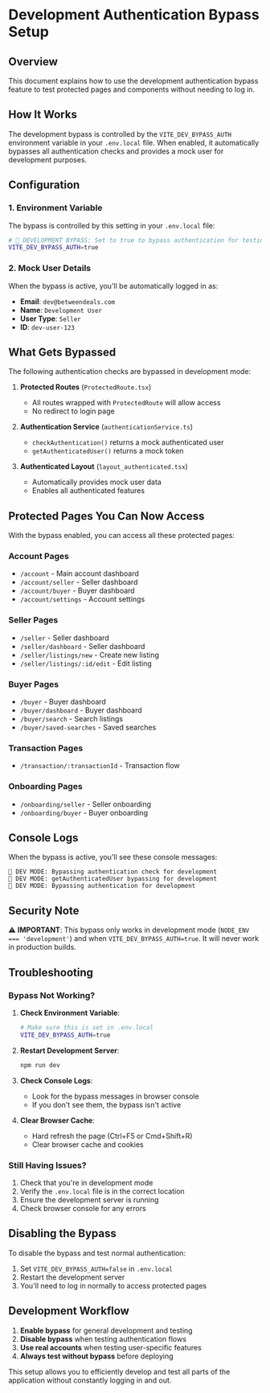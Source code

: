 # Development Authentication Bypass Setup

## Overview

This document explains how to use the development authentication bypass feature to test protected pages and components without needing to log in.

## How It Works

The development bypass is controlled by the `VITE_DEV_BYPASS_AUTH` environment variable in your `.env.local` file. When enabled, it automatically bypasses all authentication checks and provides a mock user for development purposes.

## Configuration

### 1. Environment Variable

The bypass is controlled by this setting in your `.env.local` file:

```bash
# 🚨 DEVELOPMENT BYPASS: Set to true to bypass authentication for testing
VITE_DEV_BYPASS_AUTH=true
```

### 2. Mock User Details

When the bypass is active, you'll be automatically logged in as:

- **Email**: `dev@betweendeals.com`
- **Name**: `Development User`
- **User Type**: `Seller`
- **ID**: `dev-user-123`

## What Gets Bypassed

The following authentication checks are bypassed in development mode:

1. **Protected Routes** (`ProtectedRoute.tsx`)
   - All routes wrapped with `ProtectedRoute` will allow access
   - No redirect to login page

2. **Authentication Service** (`authenticationService.ts`)
   - `checkAuthentication()` returns a mock authenticated user
   - `getAuthenticatedUser()` returns a mock token

3. **Authenticated Layout** (`layout_authenticated.tsx`)
   - Automatically provides mock user data
   - Enables all authenticated features

## Protected Pages You Can Now Access

With the bypass enabled, you can access all these protected pages:

### Account Pages

- `/account` - Main account dashboard
- `/account/seller` - Seller dashboard
- `/account/buyer` - Buyer dashboard
- `/account/settings` - Account settings

### Seller Pages

- `/seller` - Seller dashboard
- `/seller/dashboard` - Seller dashboard
- `/seller/listings/new` - Create new listing
- `/seller/listings/:id/edit` - Edit listing

### Buyer Pages

- `/buyer` - Buyer dashboard
- `/buyer/dashboard` - Buyer dashboard
- `/buyer/search` - Search listings
- `/buyer/saved-searches` - Saved searches

### Transaction Pages

- `/transaction/:transactionId` - Transaction flow

### Onboarding Pages

- `/onboarding/seller` - Seller onboarding
- `/onboarding/buyer` - Buyer onboarding

## Console Logs

When the bypass is active, you'll see these console messages:

```
🚨 DEV MODE: Bypassing authentication check for development
🚨 DEV MODE: getAuthenticatedUser bypassing for development
🚨 DEV MODE: Bypassing authentication for development
```

## Security Note

⚠️ **IMPORTANT**: This bypass only works in development mode (`NODE_ENV === 'development'`) and when `VITE_DEV_BYPASS_AUTH=true`. It will never work in production builds.

## Troubleshooting

### Bypass Not Working?

1. **Check Environment Variable**:

   ```bash
   # Make sure this is set in .env.local
   VITE_DEV_BYPASS_AUTH=true
   ```

2. **Restart Development Server**:

   ```bash
   npm run dev
   ```

3. **Check Console Logs**:
   - Look for the bypass messages in browser console
   - If you don't see them, the bypass isn't active

4. **Clear Browser Cache**:
   - Hard refresh the page (Ctrl+F5 or Cmd+Shift+R)
   - Clear browser cache and cookies

### Still Having Issues?

1. Check that you're in development mode
2. Verify the `.env.local` file is in the correct location
3. Ensure the development server is running
4. Check browser console for any errors

## Disabling the Bypass

To disable the bypass and test normal authentication:

1. Set `VITE_DEV_BYPASS_AUTH=false` in `.env.local`
2. Restart the development server
3. You'll need to log in normally to access protected pages

## Development Workflow

1. **Enable bypass** for general development and testing
2. **Disable bypass** when testing authentication flows
3. **Use real accounts** when testing user-specific features
4. **Always test without bypass** before deploying

This setup allows you to efficiently develop and test all parts of the application without constantly logging in and out.
